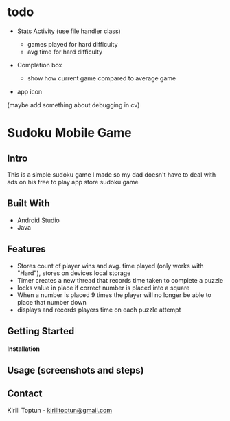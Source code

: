 # todo
- Stats Activity (use file handler class)
  - games played for hard difficulty
  - avg time for hard difficulty

- Completion box
  - show how current game compared to average game

- app icon

(maybe add something about debugging in cv)

# Sudoku Mobile Game
## Intro
This is a simple sudoku game I made so my dad doesn't have to deal with ads on his free to play app store sudoku game
## Built With
- Android Studio
- Java

## Features
- Stores count of player wins and avg. time played (only works with "Hard"), stores on devices local storage
- Timer creates a new thread that records time taken to complete a puzzle
- locks value in place if correct number is placed into a square
- When a number is placed 9 times the player will no longer be able to place that number down
- displays and records players time on each puzzle attempt



## Getting Started
#### Installation

## Usage (screenshots and steps)

## Contact
Kirill Toptun - kirilltoptun@gmail.com